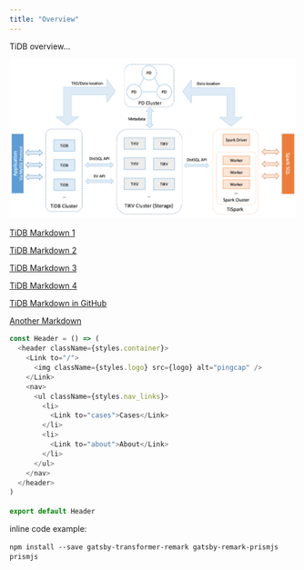```yaml
---
title: "Overview"
---
```


TiDB overview...

![](./media/tidb-architecture.png)

[TiDB Markdown 1](./tidb.md)

[TiDB Markdown 2](tidb.md#title)

[TiDB Markdown 3](./tidb.md#title)

[TiDB Markdown 4](/docs/tidb)

[TiDB Markdown in GitHub](https://github.com/pingcap/docs/tidb.md#title)

[Another Markdown](../another.md)

```javascript
const Header = () => (
  <header className={styles.container}>
    <Link to="/">
      <img className={styles.logo} src={logo} alt="pingcap" />
    </Link>
    <nav>
      <ul className={styles.nav_links}>
        <li>
          <Link to="cases">Cases</Link>
        </li>
        <li>
          <Link to="about">About</Link>
        </li>
      </ul>
    </nav>
  </header>
)

export default Header
```

inline code example:

`npm install --save gatsby-transformer-remark gatsby-remark-prismjs prismjs`
